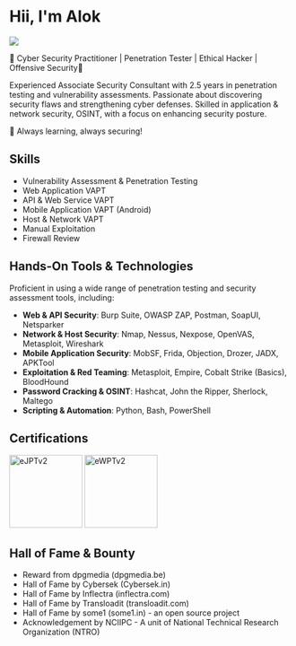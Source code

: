 # Hii, I'm Alok

<a href="https://www.linkedin.com/in/alokumarmeher/"><img src="https://img.icons8.com/?size=30&id=xuvGCOXi8Wyg&format=png&color=000000" /></a>

🔹 Cyber Security Practitioner | Penetration Tester | Ethical Hacker | Offensive Security🔹

Experienced Associate Security Consultant with 2.5 years in penetration testing and vulnerability assessments. Passionate about discovering security flaws and strengthening cyber defenses. Skilled in application & network security, OSINT, with a focus on enhancing security posture.

🚀 Always learning, always securing!

## Skills

- Vulnerability Assessment & Penetration Testing
- Web Application VAPT
- API & Web Service VAPT
- Mobile Application VAPT (Android)
- Host & Network VAPT
- Manual Exploitation
- Firewall Review

## Hands-On Tools & Technologies

Proficient in using a wide range of penetration testing and security assessment tools, including:

- **Web & API Security**: Burp Suite, OWASP ZAP, Postman, SoapUI, Netsparker
- **Network & Host Security**: Nmap, Nessus, Nexpose, OpenVAS, Metasploit, Wireshark
- **Mobile Application Security**: MobSF, Frida, Objection, Drozer, JADX, APKTool
- **Exploitation & Red Teaming**: Metasploit, Empire, Cobalt Strike (Basics), BloodHound
- **Password Cracking & OSINT**: Hashcat, John the Ripper, Sherlock, Maltego
- **Scripting & Automation**: Python, Bash, PowerShell

## Certifications
<div>
  <img src="https://api.accredible.com/v1/frontend/credential_website_embed_image/badge/81522215" alt="eJPTv2" width="130" height="130">    <img src="https://api.accredible.com/v1/frontend/credential_website_embed_image/badge/95855228" alt="eWPTv2" width="130" height="130">
</div>

## Hall of Fame & Bounty

- Reward from dpgmedia (dpgmedia.be)
- Hall of Fame by Cybersek (Cybersek.in)
- Hall of Fame by Inflectra (inflectra.com) 
- Hall of Fame by Transloadit (transloadit.com) 
- Hall of Fame by some1 (some1.in) - an open source project
- Acknowledgement by NCIIPC - A unit of National Technical Research Organization (NTRO)


